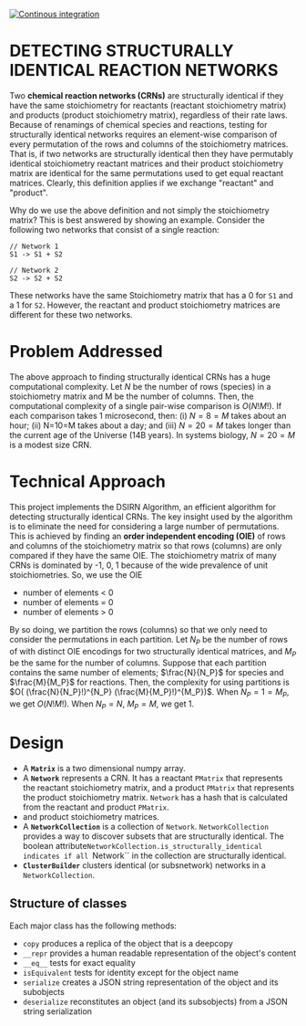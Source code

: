 [![Continous integration](https://github.com/ModelEngineering/pySubnetSB/actions/workflows/github-actions.yml/badge.svg)](https://github.com/ModelEngineering/pySubnetSB/actions/workflows/github-actions.yml)

# DETECTING STRUCTURALLY IDENTICAL REACTION NETWORKS

Two **chemical reaction networks (CRNs)** are structurally identical if they have the same stoichiometry for reactants (reactant stoichiometry matrix) and products (product stoichiometry matrix), regardless of their rate laws. Because of renamings of chemical species and reactions, testing for structurally
identical networks requires an element-wise comparison of every permutation of the rows and columns of the
stoichiometry matrices. That is, if two networks are structurally identical then they have permutably identical stoichiometry reactant matrices and their product stoichiometry matrix are identical for the same permutations used to get equal reactant matrices. Clearly, this definition applies if we exchange "reactant" and "product".

Why do we use the above definition and not simply the stoichiometry matrix? This is best answered by showing an example. Consider the following two networks that consist of a single reaction:

    // Network 1
    S1 -> S1 + S2

    // Network 2
    S2 -> S2 + S2

These networks have the same Stoichiometry matrix that has a 0 for ``S1`` and a 1 for ``S2``. However, the reactant and product stoichiometry matrices are different for these two networks.

# Problem Addressed
The above approach to finding structurally identical CRNs has a huge computational complexity.
Let $N$ be the number of rows (species) in a stoichiometry matrix and M be the number of columns.
Then, the computational complexity of a single pair-wise comparison is $O(N!M!)$. If each comparison takes 1 microsecond, then: (i) $N=8=M$ takes about an hour; (ii) N=10=M takes about a day; and (iii) $N=20=M$ takes
longer than the current age of the Universe (14B years). In systems biology, $N=20=M$ is a modest size CRN.

# Technical Approach
This project implements the DSIRN Algorithm, an efficient algorithm for detecting
structurally identical CRNs.
The key insight used by the algorithm is to eliminate the need for considering a large number of permutations.
This is achieved by finding an **order independent encoding (OIE)** of rows and columns of the stoichiometry matrix
so that rows (columns) are only compared if they have the same OIE. The stoichiometry matrix of many CRNs is dominated by -1, 0, 1 because of the wide prevalence of unit stoichiometries. So, we use the OIE
* number of elements < 0
* number of elements = 0
* number of elements > 0

By so doing, we partition the rows (columns) so that we only need to consider the permutations in each partition.
Let $N_P$ be the number of rows of with distinct OIE encodings for two structurally identical matrices, and $M_P$ be the same for the number of columns.
Suppose that each partition contains the same number of elements; $\frac{N}{N_P}$ for species
and $\frac{M}{M_P}$ for reactions. Then, the complexity for using partitions is
$O( (\frac{N}{N_P}!)^{N_P} (\frac{M}{M_P}!)^{M_P})$.
When $N_P = 1 = M_P$, we get $O(N!M!)$. When $N_P = N$, $M_P =M$, we get 1.

# Design

* A **``Matrix``** is a two dimensional numpy array.
* A **``Network``** represents a CRN. It has a reactant ``PMatrix`` that represents the reactant stoichiometry matrix, and a product ``PMatrix`` that represents the product stoichiometry matrix. ``Network`` has a hash that is calculated from the reactant and product ``PMatrix``.
* and product stoichiometry matrices.
* A **``NetworkCollection``** is a collection of ``Network``. ``NetworkCollection`` provides a way to discover subsets that are structurally identical. The boolean attribute``NetworkCollection.is_structurally_identical indicates if all ``Network`` in the collection are structurally identical.
* **``ClusterBuilder``** clusters identical (or subsnetwork) networks in a ``NetworkCollection``.

## Structure of classes
Each major class has the following methods:
* ``copy`` produces a replica of the object that is a deepcopy
* ``__repr`` provides a human readable representation of the object's content
* ``__eq__`` tests for exact equality
* ``isEquivalent`` tests for identity except for the object name
* ``serialize`` creates a JSON string representation of the object and its subobjects
* ``deserialize`` reconstitutes an object (and its subsobjects) from a JSON string serialization
